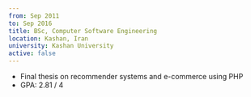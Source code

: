 ```yaml
---
from: Sep 2011
to: Sep 2016
title: BSc, Computer Software Engineering
location: Kashan, Iran
university: Kashan University
active: false
---
```


* Final thesis on recommender systems and e-commerce using PHP
* GPA: 2.81 / 4
